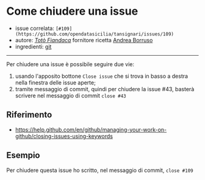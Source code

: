 # Come chiudere una issue

- issue correlata: `[#109](https://github.com/opendatasicilia/tansignari/issues/109)`
- autore:  _[Totò Fiandaca](https://twitter.com/totofiandaca?lang=it)_ fornitore ricetta [Andrea Borruso](https://twitter.com/aborruso)
- ingredienti: [git](https://it.wikipedia.org/wiki/Git_(software))
  
---

Per chiudere una issue è possibile seguire due vie:

1. usando l'apposito bottone `Close issue` che si trova in basso a destra nella finestra delle issue aperte;
2. tramite messaggio di commit, quindi per chiudere la issue #43, basterà scrivere nel messaggio di commit `close #43`


## Riferimento

- https://help.github.com/en/github/managing-your-work-on-github/closing-issues-using-keywords

## Esempio

Per chiudere questa issue ho scritto, nel messaggio di commit, `close #109`